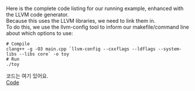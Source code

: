 Here is the complete code listing for our running example, enhanced with the LLVM code generator.  
Because this uses the LLVM libraries, we need to link them in.  
To do this, we use the llvm-config tool to inform our makefile/command line about which options to use:

```
# Compile
clang++ -g -O3 main.cpp `llvm-config --cxxflags --ldflags --system-libs --libs core` -o toy
# Run
./toy
```

코드는 여기 있어요.    
[Code](./main.cpp)
